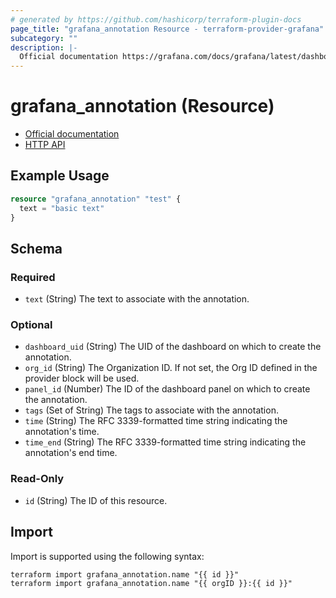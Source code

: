 ```yaml
---
# generated by https://github.com/hashicorp/terraform-plugin-docs
page_title: "grafana_annotation Resource - terraform-provider-grafana"
subcategory: ""
description: |-
  Official documentation https://grafana.com/docs/grafana/latest/dashboards/build-dashboards/annotate-visualizations/HTTP API https://grafana.com/docs/grafana/latest/developers/http_api/annotations/
---
```


# grafana_annotation (Resource)

* [Official documentation](https://grafana.com/docs/grafana/latest/dashboards/build-dashboards/annotate-visualizations/)
* [HTTP API](https://grafana.com/docs/grafana/latest/developers/http_api/annotations/)

## Example Usage

```terraform
resource "grafana_annotation" "test" {
  text = "basic text"
}
```

<!-- schema generated by tfplugindocs -->
## Schema

### Required

- `text` (String) The text to associate with the annotation.

### Optional

- `dashboard_uid` (String) The UID of the dashboard on which to create the annotation.
- `org_id` (String) The Organization ID. If not set, the Org ID defined in the provider block will be used.
- `panel_id` (Number) The ID of the dashboard panel on which to create the annotation.
- `tags` (Set of String) The tags to associate with the annotation.
- `time` (String) The RFC 3339-formatted time string indicating the annotation's time.
- `time_end` (String) The RFC 3339-formatted time string indicating the annotation's end time.

### Read-Only

- `id` (String) The ID of this resource.

## Import

Import is supported using the following syntax:

```shell
terraform import grafana_annotation.name "{{ id }}"
terraform import grafana_annotation.name "{{ orgID }}:{{ id }}"
```
